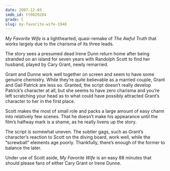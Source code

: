 ```yaml
---
date: 2007-12-03
imdb_id: tt0029284
grade: C
slug: my-favorite-wife-1940
---
```


_My Favorite Wife_ is a lighthearted, quasi-remake of <span data-imdb-id="tt0028597">_The Awful Truth_</span> that works largely due to the charisma of its three leads.

The story sees a presumed dead Irene Dunn return home after being stranded on an island for seven years with Randolph Scott to find her husband, played by Cary Grant, newly remarried.

Grant and Dunne work well together on screen and seem to have some genuine chemistry. While they’re quite believable as a married couple, Grant and Gail Patrick are less so. Granted, the script doesn’t really develop Patrick’s character at all, but she seems to have zero charisma and you’re left scratching your head as to what could have possibly attracted Grant’s character to her in the first place.

Scott makes the most of small role and packs a large amount of easy charm into relatively few scenes. That he doesn’t make his appearance until the film’s halfway mark is a shame, as he really livens up the story.

The script is somewhat uneven. The subtler gags, such as Grant’s character’s reaction to Scott on the diving board, work well, while the “screwball” elements age poorly. Thankfully, there’s enough of the former to balance the later.

Under use of Scott aside, _My Favorite Wife_ is an easy 88 minutes that should please fans of either Cary Grant or Irene Dunne.
